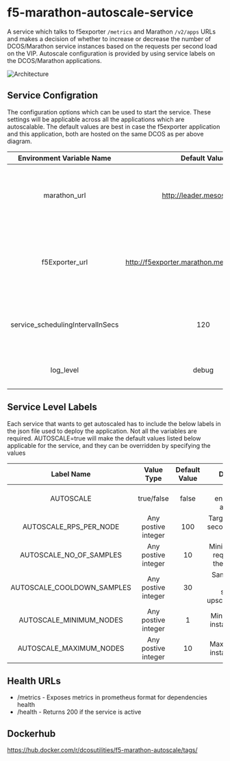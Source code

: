 # f5-marathon-autoscale-service

A service which talks to f5exporter <code>/metrics</code> and Marathon <code>/v2/apps</code> URLs and makes a decision of whether to increase or decrease the number of DCOS/Marathon service instances based on the requests per second load on the VIP.
Autoscale configuration is provided by using service labels on the DCOS/Marathon applications.

![Architecture](https://raw.githubusercontent.com/dcos-utilities/f5-marathon-autoscale/master/diagrams/Autoscaling.png)

## Service Configration

The configuration options which can be used to start the service. These settings will be applicable across all the applications which are autoscalable. The default values are best in case the f5exporter application and this application, both are hosted on the same DCOS as per above diagram.

| Environment Variable Name    | Default Value    | Description    |
|:----------------------------:|:----------------:|:--------------:|
| marathon_url | http://leader.mesos:8080 | Marathon URL which the service points to, it has to a path till /v2/apps (excluded) |
| f5Exporter_url | http://f5exporter.marathon.mesos:9142/metrics | The URL to f5 scrapper service's /metrics URL. For more details, look at [f5exporter](https://github.com/ExpressenAB/bigip_exporter) service |
| service_schedulingIntervalInSecs | 120 | Timer for rescanning both, mesos and f5exporter services for new data |
| log_level | debug | Controls the ROOT(Console) logger level for printing |

## Service Level Labels

Each service that wants to get autoscaled has to include the below labels in the json file used to deploy the application. Not all the variables are required. AUTOSCALE=true will make the default values listed below applicable for the service, and they can be overridden by specifying the values

| Label Name    | Value Type    | Default Value    | Description |
|:-------------:|:-------------:|:-------------:|:--------------:|
| AUTOSCALE   | true/false   | false | Flag to enable/disable autoscaling |
| AUTOSCALE_RPS_PER_NODE     | Any postive integer   | 100 | Target request per second per service instance |
| AUTOSCALE_NO_OF_SAMPLES        | Any postive integer   | 10 | Minimum samples required to take the average rps |
| AUTOSCALE_COOLDOWN_SAMPLES        | Any postive integer   | 30 | Samples to pass on after a successful upscale/downscale |
| AUTOSCALE_MINIMUM_NODES        | Any postive integer   | 1 | Minimum service instances to keep |
| AUTOSCALE_MAXIMUM_NODES   | Any postive integer   | 10 | Maximum service instances to keep |

## Health URLs

* /metrics - Exposes metrics in prometheus format for dependencies health
* /health - Returns 200 if the service is active

## Dockerhub

https://hub.docker.com/r/dcosutilities/f5-marathon-autoscale/tags/

